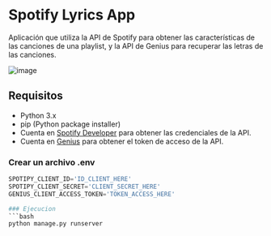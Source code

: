 # Spotify Lyrics App
Aplicación que utiliza la API de Spotify para obtener las características de las canciones de una playlist, y la API de Genius para recuperar las letras de las canciones.

![image](https://github.com/user-attachments/assets/01dfff3b-cb36-4bbb-8218-2223423f36c3)

## Requisitos

- Python 3.x
- pip (Python package installer)
- Cuenta en [Spotify Developer](https://developer.spotify.com/dashboard/applications) para obtener las credenciales de la API.
- Cuenta en [Genius](https://genius.com/api-clients) para obtener el token de acceso de la API.

### Crear un archivo .env

```python
SPOTIPY_CLIENT_ID='ID_CLIENT_HERE'
SPOTIPY_CLIENT_SECRET='CLIENT_SECRET_HERE'
GENIUS_CLIENT_ACCESS_TOKEN='TOKEN_ACCESS_HERE'

### Ejecucion
```bash
python manage.py runserver
